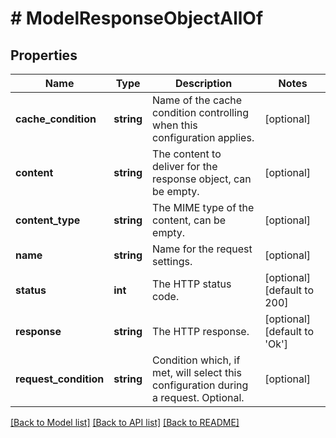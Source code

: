 # # ModelResponseObjectAllOf

## Properties

Name | Type | Description | Notes
------------ | ------------- | ------------- | -------------
**cache_condition** | **string** | Name of the cache condition controlling when this configuration applies. | [optional]
**content** | **string** | The content to deliver for the response object, can be empty. | [optional]
**content_type** | **string** | The MIME type of the content, can be empty. | [optional]
**name** | **string** | Name for the request settings. | [optional]
**status** | **int** | The HTTP status code. | [optional] [default to 200]
**response** | **string** | The HTTP response. | [optional] [default to 'Ok']
**request_condition** | **string** | Condition which, if met, will select this configuration during a request. Optional. | [optional]

[[Back to Model list]](../../README.md#models) [[Back to API list]](../../README.md#endpoints) [[Back to README]](../../README.md)
